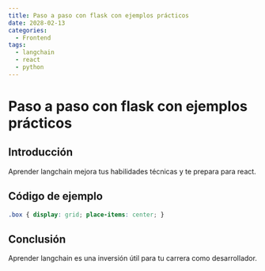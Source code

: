 ```yaml
---
title: Paso a paso con flask con ejemplos prácticos
date: 2028-02-13
categories:
  - Frontend
tags:
  - langchain
  - react
  - python
---
```


# Paso a paso con flask con ejemplos prácticos

## Introducción

Aprender langchain mejora tus habilidades técnicas y te prepara para react.

## Código de ejemplo

```css
.box { display: grid; place-items: center; }
```

## Conclusión

Aprender langchain es una inversión útil para tu carrera como desarrollador.